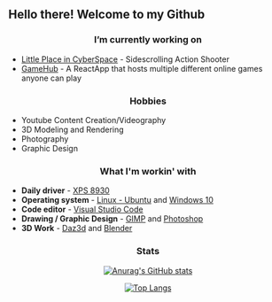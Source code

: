 <!-- ## I am a motivated and results-driven Fullstack Developer seeking employment where my skills can be utilized and grow professionally. -->
## Hello there! Welcome to my Github

<div align="center">
 
### I’m currently working on
 
</div>

<!--  - MDVA Photography - Web App to share and find good spots for photography in the North Virginia, DC, Maryland Area -->
 - [Little Place in CyberSpace](https://github.com/countchrisdo/Cyberspace) - Sidescrolling Action Shooter
 - [GameHub](https://github.com/ZOandasan/Gamehub) - A ReactApp that hosts multiple different online games anyone can play
 
<!-- ### I’m currently learning
 -  -->
 
 <div align="center">
 
### Hobbies  

</div>

- Youtube Content Creation/Videography
- 3D Modeling and Rendering
- Photography
- Graphic Design
 
<div align="center">
 
### What I'm workin' with 

</div>

- **Daily driver** - [XPS 8930](https://www.pcmag.com/reviews/dell-xps-tower-special-edition-8930)
- **Operating system** - [Linux - Ubuntu](https://ubuntu.com/) and [Windows 10](https://www.microsoft.com/en-gb/windows/)
- **Code editor** - [Visual Studio Code](https://code.visualstudio.com/)
- **Drawing / Graphic Design** - [GIMP](https://www.gimp.org/) and [Photoshop](https://www.adobe.com/products/photoshop/landpa.html?sdid=KKQIN&mv=search&kw=photoshop&s_kwcid=AL!3085!10!79164992492580!79165251442724&ef_id=0930aea27916169c938ace561ca6497a:G:s&msclkid=0930aea27916169c938ace561ca6497a)
- **3D Work** - [Daz3d](https://www.daz3d.com/) and [Blender](https://www.blender.org/)

<div align="center">
 
### Stats

[![Anurag's GitHub stats](https://github-readme-stats.vercel.app/api?username=CountChrisdo&hide=issues&show_icons=true&theme=react)](https://github.com/anuraghazra/github-readme-stats)

[![Top Langs](https://github-readme-stats.vercel.app/api/top-langs/?username=CountChrisdo&layout=compact&theme=react&hide=Yacc&langs_count=6)](https://github.com/anuraghazra/github-readme-stats)
 
</div>


